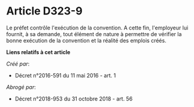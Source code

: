 # Article D323-9

Le préfet contrôle l'exécution de la convention. A cette fin, l'employeur lui fournit, à sa demande, tout élément de nature à
permettre de vérifier la bonne exécution de la convention et la réalité des emplois créés.

**Liens relatifs à cet article**

_Créé par_:

  - Décret n°2016-591 du 11 mai 2016 - art. 1

_Abrogé par_:

  - Décret n°2018-953 du 31 octobre 2018 - art. 56
